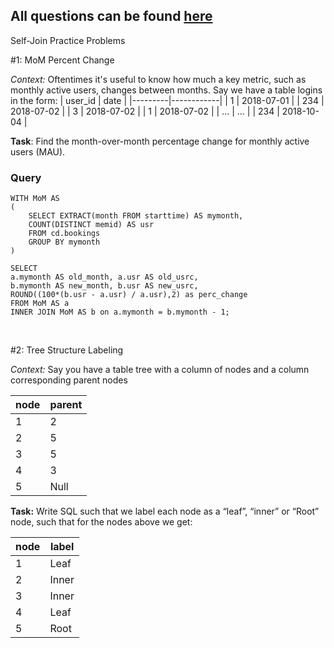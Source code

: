 ## All questions can be found [here](https://quip.com/2gwZArKuWk7W)

Self-Join Practice Problems 

#1: MoM Percent Change 

*Context:* Oftentimes it's useful to know how much a key metric, such as monthly active users, changes between months. Say we have a table logins in the form: 
| user_id | date       |
|---------|------------|
| 1       | 2018-07-01 |
| 234     | 2018-07-02 |
| 3       | 2018-07-02 |
| 1       | 2018-07-02 |
| ...     | ...        |
| 234     | 2018-10-04 |

**Task**: Find the month-over-month percentage change for monthly active users (MAU). 

### Query
```
WITH MoM AS
(
    SELECT EXTRACT(month FROM starttime) AS mymonth,
    COUNT(DISTINCT memid) AS usr
    FROM cd.bookings
    GROUP BY mymonth 
)

SELECT 
a.mymonth AS old_month, a.usr AS old_usrc,
b.mymonth AS new_month, b.usr AS new_usrc,
ROUND((100*(b.usr - a.usr) / a.usr),2) as perc_change
FROM MoM AS a 
INNER JOIN MoM AS b on a.mymonth = b.mymonth - 1;
```
<br>

#2: Tree Structure Labeling   

*Context:* Say you have a table tree with a column of nodes and a column corresponding parent nodes 

| node    |   parent   |
|---------|------------|
| 1       |    2       |
| 2       |    5       |
| 3       |    5       |
| 4       |    3       |
| 5       |    Null    |



**Task:** Write SQL such that we label each node as a “leaf”, “inner” or “Root” node, such that for the nodes above we get: 

| node    |   label    |
|---------|------------|
| 1       |    Leaf    |
| 2       |    Inner   |
| 3       |    Inner   |
| 4       |    Leaf    |
| 5       |    Root    |

